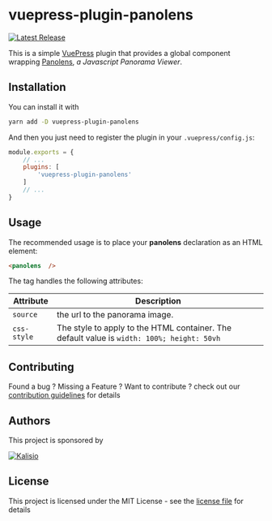 # vuepress-plugin-panolens

[![Latest Release](https://img.shields.io/github/v/tag/kalisio/vuepress-plugin-panolens?sort=semver&label=latest)](https://github.com/kalisio/vuepress-plugin-panolens/releases)

This is a simple [VuePress](https://vuepress.vuejs.org/) plugin that provides a global component wrapping [Panolens](https://pchen66.github.io/Panolens/), _a Javascript Panorama Viewer_.

## Installation

You can install it with

```bash
yarn add -D vuepress-plugin-panolens
```

And then you just need to register the plugin in your `.vuepress/config.js`:

```js
module.exports = {
    // ...
    plugins: [
        'vuepress-plugin-panolens'
    ]
    // ...
}
```

## Usage

The recommended usage is to place your **panolens** declaration as an HTML element:

```md
<panolens  />
```

The tag handles the following attributes:

| Attribute | Description |
| --- | --- |
| `source` | the url to the panorama image. |
| `css-style` | The style to apply to the HTML container. The default value is `width: 100%; height: 50vh` |

## Contributing

Found a bug ? Missing a Feature ? Want to contribute ? check out our [contribution guidelines](./CONTRIBUTING.md) for details

## Authors

This project is sponsored by 

[![Kalisio](https://s3.eu-central-1.amazonaws.com/kalisioscope/kalisio/kalisio-logo-black-256x84.png)](https://kalisio.com)

## License

This project is licensed under the MIT License - see the [license file](./LICENSE) for details



